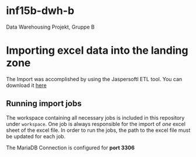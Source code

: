 # inf15b-dwh-b
Data Warehousing Projekt, Gruppe B

# Importing excel data into the landing zone
The Import was accomplished by using the Jaspersoftl ETL tool.
You can download it [here](https://community.jaspersoft.com/community-download)

## Running import jobs
The workspace containing all necessary jobs is included in this repository under `workspace`.
One job is always responsible for the import of *one* excel sheet of the excel file.
In order to run the jobs, the path to the excel file must be updated for each job.

The MariaDB Connection is configured for **port 3306**
